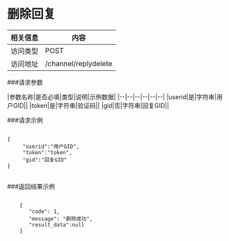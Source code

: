 # 删除回复
|相关信息|内容|
|--|--|
|访问类型|POST|
|访问地址|/channel/replydelete|

###请求参数

|参数名称|是否必填|类型|说明|示例数据|
|--|--|--|--|--|--|
|userid|是|字符串|用户GID||
|token|是|字符串|验证码||
|gid|否|字符串|回复GID||

###请求示例
<pre>
<code>
{
     "userid":"用户GID",
     "token":"token",
     "gid":"回复GID"
}
</code>
</pre>

###返回结果示例

<pre>
<code>
    {
       "code": 1,
       "message": "删除成功",
       "result_data":null
    }



</code>
</pre>
